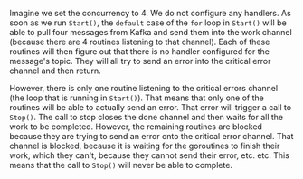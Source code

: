 Imagine we set the concurrency to 4. We do not configure any handlers. As soon as we run `Start()`, the `default` case of the `for` loop in `Start()` will be able to pull four messages from Kafka and send them into the work channel (because there are 4 routines listening to that channel). Each of these routines will then figure out that there is no handler configured for the message's topic. They will all try to send an error into the critical error channel and then return.

However, there is only one routine listening to the critical errors channel (the loop that is running in `Start()`). That means that only one of the routines will be able to actually send an error. That error will trigger a call to `Stop()`. The call to stop closes the done channel and then waits for all the work to be completed. However, the remaining routines are blocked because they are trying to send an error onto the critical error channel. That channel is blocked, because it is waiting for the goroutines to finish their work, which they can't, because they cannot send their error, etc. etc. This means that the call to `Stop()` will never be able to complete.
